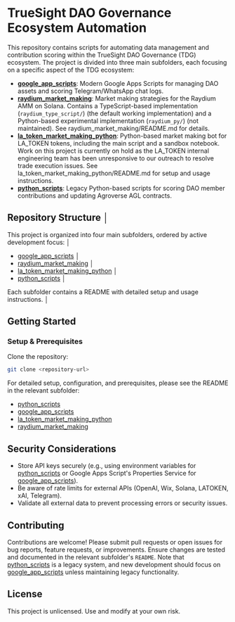 # TrueSight DAO Governance Ecosystem Automation

This repository contains scripts for automating data management and contribution scoring within the TrueSight DAO Governance (TDG) ecosystem. The project is divided into three main subfolders, each focusing on a specific aspect of the TDG ecosystem:

 - **[google_app_scripts](./google_app_scripts)**: Modern Google Apps Scripts for managing DAO assets and scoring Telegram/WhatsApp chat logs.
 - **[raydium_market_making](./raydium_market_making)**: Market making strategies for the Raydium AMM on Solana. Contains a TypeScript-based implementation (`raydium_type_script/`) (the default working implementation) and a Python-based experimental implementation (`raydium_py/`) (not maintained). See raydium_market_making/README.md for details.
 - **[la_token_market_making_python](./la_token_market_making_python)**: Python-based market making bot for LA_TOKEN tokens, including the main script and a sandbox notebook. Work on this project is currently on hold as the LA_TOKEN internal engineering team has been unresponsive to our outreach to resolve trade execution issues. See la_token_market_making_python/README.md for setup and usage instructions.
 - **[python_scripts](/python_scripts)**: Legacy Python-based scripts for scoring DAO member contributions and updating Agroverse AGL contracts.

## Repository Structure                                                                                                        │

This project is organized into four main subfolders, ordered by active development focus:                                      │

- [google_app_scripts](./google_app_scripts)                                                                                   │
- [raydium_market_making](./raydium_market_making)                                                                             │
- [la_token_market_making_python](./la_token_market_making_python)                                                             │
- [python_scripts](./python_scripts)                                                                                           │

Each subfolder contains a README with detailed setup and usage instructions.                                                   │

## Getting Started

### Setup & Prerequisites

Clone the repository:

```bash
git clone <repository-url>
```

For detailed setup, configuration, and prerequisites, please see the README in the relevant subfolder:

- [python_scripts](./python_scripts/README.md)
- [google_app_scripts](./google_app_scripts/README.md)
- [la_token_market_making_python](./la_token_market_making_python/README.md)
- [raydium_market_making](./raydium_market_making/README.md)

## Security Considerations

- Store API keys securely (e.g., using environment variables for [python_scripts](./python_scripts) or Google Apps Script's Properties Service for [google_app_scripts](./google_app_scripts)).
- Be aware of rate limits for external APIs (OpenAI, Wix, Solana, LATOKEN, xAI, Telegram).
- Validate all external data to prevent processing errors or security issues.

## Contributing

Contributions are welcome! Please submit pull requests or open issues for bug reports, feature requests, or improvements. Ensure changes are tested and documented in the relevant subfolder's `README`. Note that [python_scripts](./python_scripts) is a legacy system, and new development should focus on [google_app_scripts](./google_app_scripts) unless maintaining legacy functionality.

## License

This project is unlicensed. Use and modify at your own risk.